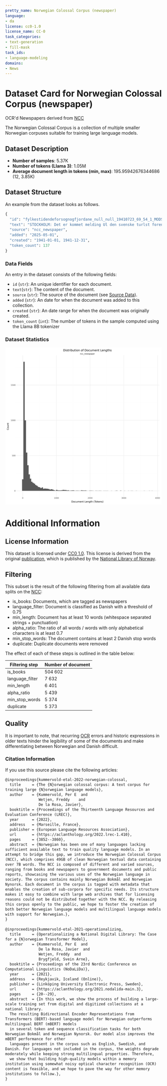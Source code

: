 ```yaml
---
pretty_name: Norwegian Colossal Corpus (newspaper)
language:
- da
license: cc0-1.0
license_name: CC-0
task_categories:
- text-generation
- fill-mask
task_ids:
- language-modeling
domains:
- News
---
```


# Dataset Card for Norwegian Colossal Corpus (newspaper)

<!-- START-SHORT DESCRIPTION -->
OCR'd Newspapers derived from [NCC](https://huggingface.co/datasets/NbAiLab/NCC)
<!-- END-SHORT DESCRIPTION -->

The Norwegian Colossal Corpus is a collection of multiple smaller Norwegian corpuses suitable for training large language models.

## Dataset Description

<!-- START-DESC-STATS -->
- **Number of samples**: 5.37K
- **Number of tokens (Llama 3)**: 1.05M
- **Average document length in tokens (min, max)**: 195.95942676344686 (12, 3.85K)
<!-- END-DESC-STATS -->


## Dataset Structure
An example from the dataset looks as follows.
<!-- START-SAMPLE -->
```py
{
  "id": "fylkestidendeforsognogfjordane_null_null_19410723_69_54_1_MODSMD_ARTICLE5",
  "text": "STOCKHOLM: Det er kommet melding Ul den svenske turlst forenlng om at de to svenske ljellklatrerne s[...]",
  "source": "ncc_newspaper",
  "added": "2025-05-01",
  "created": "1941-01-01, 1941-12-31",
  "token_count": 137
}
```

### Data Fields

An entry in the dataset consists of the following fields:

- `id` (`str`): An unique identifier for each document.
- `text`(`str`): The content of the document.
- `source` (`str`): The source of the document (see [Source Data](#source-data)).
- `added` (`str`): An date for when the document was added to this collection.
- `created` (`str`): An date range for when the document was originally created.
- `token_count` (`int`): The number of tokens in the sample computed using the Llama 8B tokenizer
<!-- END-SAMPLE -->



### Dataset Statistics

<!-- START-DATASET PLOTS -->
<p align="center">
<img src="./images/dist_document_length.png" width="600" style="margin-right: 10px;" />
</p>
<!-- END-DATASET PLOTS -->

# Additional Information

## License Information

This dataset is licensed under [CC0 1.0](https://creativecommons.org/publicdomain/zero/1.0/).
This license is derived from the original [publication](https://huggingface.co/datasets/NbAiLab/NCC), which is published by the 
[National Library of Norway](https://www.nb.no/en/).

## Filtering

This subset is the result of the following filtering from all available data splits on the [NCC](https://huggingface.co/datasets/NbAiLab/NCC):

- is_books: Documents, which are tagged as newspapers
- language_filter: Document is classified as Danish with a threshold of 0.75
- min_length: Document has at least 10 words (whitespace separated strings + punctuation)
- alpha_ratio: The ratio of all words / words with only alphabetical characters is at least 0.7
- min_stop_words: The document contains at least 2 Danish stop words
- duplicate: Duplicate documents were removed

The effect of each of these steps is outlined in the table below:

| Filtering step  | Number of document |
| --------------- | ------------------ |
| is_books        | 504 602            |
| language_filter | 7 632              |
| min_length      | 6 401              |
| alpha_ratio     | 5 439              |
| min_stop_words  | 5 374              |
| duplicate       | 5 373              |

## Quality

It is important to note, that recurring [OCR](https://en.wikipedia.org/wiki/Optical_character_recognition) errors and historic expressions in older 
texts hinder the legibility of some of the documents and make differentiating between Norwegian and Danish difficult.

### Citation Information

If you use this source please cite the following articles:

```
@inproceedings{kummervold-etal-2022-norwegian-colossal,
  title     = {The {N}orwegian colossal corpus: A text corpus for training large {N}orwegian language models},
  author    = {Kummervold, Per E  and
               Wetjen, Freddy    and
               De la Rosa, Javier},
  booktitle = {Proceedings of the Thirteenth Language Resources and Evaluation Conference (LREC)},
  year      = {2022},
  address   = {Marseille, France},
  publisher = {European Language Resources Association},
  url       = {https://aclanthology.org/2022.lrec-1.410},
  pages     = {3852--3860},
  abstract  = {Norwegian has been one of many languages lacking sufficient available text to train quality language models. In an attempt to bridge this gap, we introduce the Norwegian Colossal Corpus (NCC), which comprises 49GB of clean Norwegian textual data containing over 7B words. The NCC is composed of different and varied sources, ranging from books and newspapers to government documents and public reports, showcasing the various uses of the Norwegian language in society. The corpus contains mainly Norwegian Bokmål and Norwegian Nynorsk. Each document in the corpus is tagged with metadata that enables the creation of sub-corpora for specific needs. Its structure makes it easy to combine with large web archives that for licensing reasons could not be distributed together with the NCC. By releasing this corpus openly to the public, we hope to foster the creation of both better Norwegian language models and multilingual language models with support for Norwegian.},
}

@inproceedings{kummervold-etal-2021-operationalizing,
  title     = {Operationalizing a National Digital Library: The Case for a {N}orwegian Transformer Model},
  author    = {Kummervold, Per E  and
               De la Rosa, Javier  and
               Wetjen, Freddy  and
               Brygfjeld, Svein Arne},
  booktitle = {Proceedings of the 23rd Nordic Conference on Computational Linguistics (NoDaLiDa)},
  year      = {2021},
  address   = {Reykjavik, Iceland (Online)},
  publisher = {Linköping University Electronic Press, Sweden},
  url       = {https://aclanthology.org/2021.nodalida-main.3},
  pages     = {20--29},
  abstract  = {In this work, we show the process of building a large-scale training set from digital and digitized collections at a national library.
  The resulting Bidirectional Encoder Representations from Transformers (BERT)-based language model for Norwegian outperforms multilingual BERT (mBERT) models
  in several token and sequence classification tasks for both Norwegian Bokmål and Norwegian Nynorsk. Our model also improves the mBERT performance for other
  languages present in the corpus such as English, Swedish, and Danish. For languages not included in the corpus, the weights degrade moderately while keeping strong multilingual properties. Therefore,
  we show that building high-quality models within a memory institution using somewhat noisy optical character recognition (OCR) content is feasible, and we hope to pave the way for other memory institutions to follow.},
}

```
